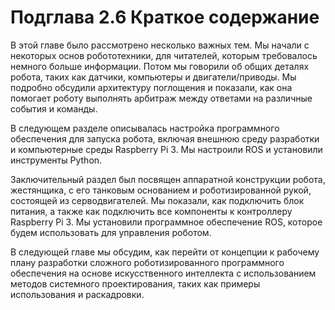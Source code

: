 # Подглава 2.6 Краткое содержание

В этой главе было рассмотрено несколько важных тем. Мы начали с некоторых основ робототехники, для читателей, которым требовалось немного больше информации. Потом мы говорили об общих деталях робота, таких как датчики, компьютеры и двигатели/приводы. Мы подробно обсудили архитектуру поглощения и показали, как она помогает роботу выполнять арбитраж между ответами на различные события и команды.

В следующем разделе описывалась настройка программного обеспечения для запуска робота, включая внешнюю среду разработки и компьютерные среды Raspberry Pi 3. Мы настроили ROS и установили инструменты Python.

Заключительный раздел был посвящен аппаратной конструкции робота, жестянщика, с его танковым основанием и роботизированной рукой, состоящей из серводвигателей. Мы показали, как подключить блок питания, а также как подключить все компоненты к контроллеру Raspberry Pi 3. Мы установили программное обеспечение ROS, которое будем использовать для управления роботом.

В следующей главе мы обсудим, как перейти от концепции к рабочему плану разработки сложного роботизированного программного обеспечения на основе искусственного интеллекта с использованием методов системного проектирования, таких как примеры использования и раскадровки.

